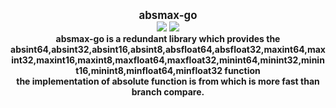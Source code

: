 <p align="center">
  <b>
    <span style="font-size:larger;">absmax-go</span>
  </b>
  <br />
   <a href="https://travis-ci.org/detailyang/absmax-go"><img src="https://travis-ci.org/detailyang/absmax-go.svg?branch=master" /></a>
   <a href="https://ci.appveyor.com/project/detailyang/absmax-go"><img src="https://ci.appveyor.com/api/projects/status/cfcx9bcua5c8b666?svg=true" /></a>
   <br />
   <b>absmax-go is a redundant library which provides the absint64,absint32,absint16,absint8,absfloat64,absfloat32,maxint64,maxint32,maxint16,maxint8,maxfloat64,maxfloat32,minint64,minint32,minint16,minint8,minfloat64,minfloat32 function
   </b>
   <br />
   <b>
    the implementation of absolute function is from <hackers delight absolute function> which is more fast than branch compare.
   </b>
</p>
